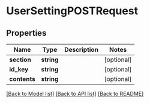 # UserSettingPOSTRequest

## Properties
Name | Type | Description | Notes
------------ | ------------- | ------------- | -------------
**section** | **string** |  | [optional] 
**id_key** | **string** |  | [optional] 
**contents** | **string** |  | [optional] 

[[Back to Model list]](../README.md#documentation-for-models) [[Back to API list]](../README.md#documentation-for-api-endpoints) [[Back to README]](../README.md)


